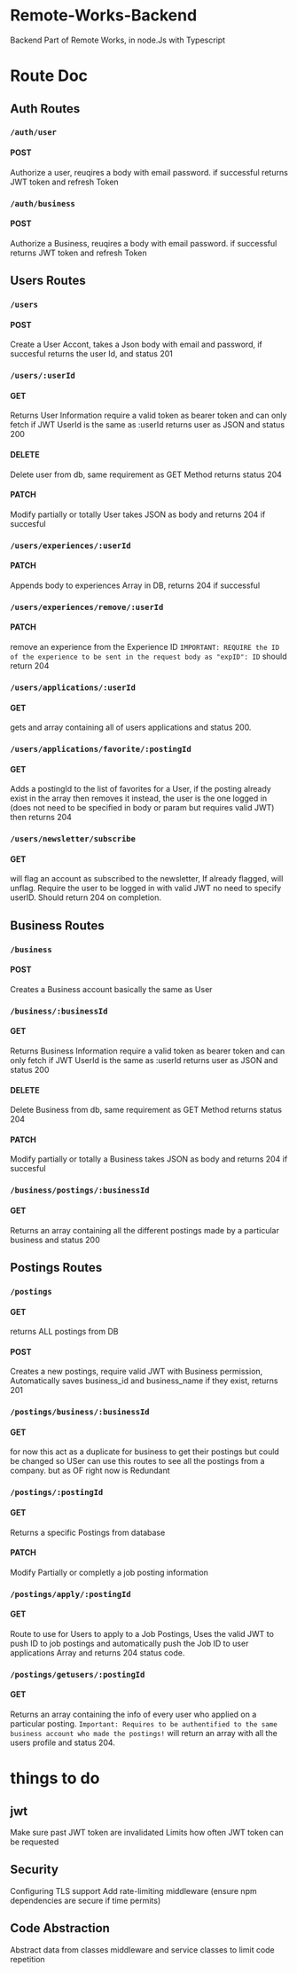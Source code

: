 # Remote-Works-Backend
 Backend Part of Remote Works, in node.Js with Typescript

# Route Doc
## Auth Routes
### `/auth/user`
#### POST
Authorize a user, reuqires a body with email password. if successful returns JWT token and refresh Token

### `/auth/business`
#### POST
Authorize a Business, reuqires a body with email password. if successful returns JWT token and refresh Token

## Users Routes
### `/users`
#### POST
Create a User Accont, takes a Json body with email and password, if succesful returns the user Id, and status 201
### `/users/:userId` 
#### GET 
Returns User Information require a valid token as bearer token and can only fetch if JWT UserId is the same as :userId returns user as JSON and status 200
#### DELETE
Delete user from db, same requirement as GET Method returns status 204
#### PATCH
Modify partially or totally User takes JSON as body and returns 204 if succesful
### `/users/experiences/:userId`
#### PATCH
Appends body to experiences Array in DB, returns 204 if successful
### `/users/experiences/remove/:userId`
#### PATCH
remove an experience from the Experience ID `IMPORTANT: REQUIRE the ID of the experience to be sent in the request body as "expID": ID` should return 204
### `/users/applications/:userId`
#### GET
gets and array containing all of users applications and status 200.
### `/users/applications/favorite/:postingId`
#### GET
Adds a postingId to the list of favorites for a User, if the posting already exist in the array then removes it instead, the user is the one logged in (does not need to be specified in body or param but requires valid JWT) then returns 204
### `/users/newsletter/subscribe`
#### GET
will flag an account as subscribed to the newsletter, If already flagged, will unflag. Require the user to be logged in with valid JWT no need to specify userID. Should return 204 on completion. 

## Business Routes
### `/business`
#### POST
Creates a Business account basically the same as User
### `/business/:businessId`
#### GET 
Returns Business Information require a valid token as bearer token and can only fetch if JWT UserId is the same as :userId returns user as JSON and status 200
#### DELETE
Delete Business from db, same requirement as GET Method returns status 204
#### PATCH
Modify partially or totally a Business takes JSON as body and returns 204 if succesful
### `/business/postings/:businessId`
#### GET
Returns an array containing all the different postings made by a particular business and status 200

## Postings Routes
### `/postings`
#### GET
returns ALL postings from DB
#### POST
Creates a new postings, require valid JWT with Business permission, Automatically saves business_id and business_name if they exist, returns 201
### `/postings/business/:businessId`
#### GET
for now this act as a duplicate for business to get their postings but could be changed so USer can use this routes to see all the postings from a company. but as OF right now is Redundant
### `/postings/:postingId`
#### GET 
Returns a specific Postings from database
#### PATCH
Modify Partially or completly a job posting information
### `/postings/apply/:postingId`
#### GET
Route to use for Users to apply to a Job Postings, Uses the valid JWT to push ID to job postings and automatically push the Job ID to user applications Array and returns 204 status code.

### `/postings/getusers/:postingId`
#### GET
Returns an array containing the info of every user who applied on a particular posting. `Important: Requires to be authentified to the same business account who made the postings!` will return an array with all the users profile and status 204.


# things to do
## jwt
Make sure past JWT token are invalidated
Limits how often JWT token can be requested
## Security
Configuring TLS support
Add rate-limiting middleware
(ensure npm dependencies are secure if time permits)

## Code Abstraction
Abstract data from classes middleware and service classes to limit code repetition 

